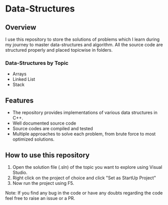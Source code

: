 <h1>Data-Structures</h1>
<h2>Overview</h2>
I use this repository to store the solutions of problems which I learn during my journey to master data-structures and algorithm.
All the source code are structured properly and placed topicwise in folders.

<h3>Data-Structures by Topic</h3>

<ul>
<li>Arrays</li>
<li>Linked List</li>
<li>Stack</li>
</ul>

<h2>Features</h2>

<ul>
<li>The repository provides implementations of various data structures in C++.</li>
<li>Well documented source code</li>
<li>Source codes are compiled and tested</li>
<li>Multiple approaches to solve each problem, from brute force to most optimized solutions.
</ul>

<h2>How to use this repository</h2>

1. Open the solution file (.sln) of the topic you want to explore using Visual Studio.
2. Right click on the project of choice and click "Set as StartUp Project"
3. Now run the project using F5.

Note: If you find any bug in the code or have any doubts regarding the code feel free to raise an issue or a PR.
